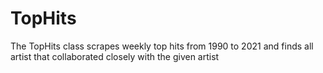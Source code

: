 # TopHits
The TopHits class scrapes weekly top hits from 1990 to 2021 and finds all artist that collaborated closely with the given artist
